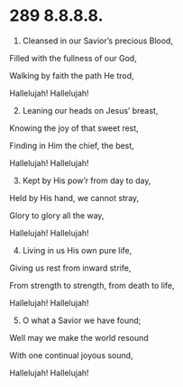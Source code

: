 # 289 8.8.8.8.

1.  Cleansed in our Savior’s precious Blood,

Filled with the fullness of our God,

Walking by faith the path He trod,

Hallelujah! Hallelujah!

2.  Leaning our heads on Jesus’ breast,

Knowing the joy of that sweet rest,

Finding in Him the chief, the best,

Hallelujah! Hallelujah!

3.  Kept by His pow’r from day to day,

Held by His hand, we cannot stray,

Glory to glory all the way,

Hallelujah! Hallelujah!

4.  Living in us His own pure life,

Giving us rest from inward strife,

From strength to strength, from death to life,

Hallelujah! Hallelujah!

5.  O what a Savior we have found;

Well may we make the world resound

With one continual joyous sound,

Hallelujah! Hallelujah!

